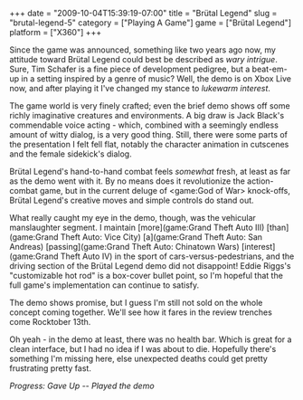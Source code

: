 +++
date = "2009-10-04T15:39:19-07:00"
title = "Brütal Legend"
slug = "brutal-legend-5"
category = ["Playing A Game"]
game = ["Brütal Legend"]
platform = ["X360"]
+++

Since the game was announced, something like two years ago now, my attitude toward Brütal Legend could best be described as <i>wary intrigue</i>.  Sure, Tim Schafer is a fine piece of development pedigree, but a beat-em-up in a setting inspired by a genre of music?  Well, the demo is on Xbox Live now, and after playing it I've changed my stance to <i>lukewarm interest</i>.

The game world is very finely crafted; even the brief demo shows off some richly imaginative creatures and environments.  A big draw is Jack Black's commendable voice acting - which, combined with a seemingly endless amount of witty dialog, is a very good thing.  Still, there were some parts of the presentation I felt fell flat, notably the character animation in cutscenes and the female sidekick's dialog.

Brütal Legend's hand-to-hand combat feels <i>somewhat</i> fresh, at least as far as the demo went with it.  By no means does it revolutionize the action-combat game, but in the current deluge of <game:God of War> knock-offs, Brütal Legend's creative moves and simple controls do stand out.

What really caught my eye in the demo, though, was the vehicular manslaughter segment.  I maintain [more](game:Grand Theft Auto III) [than](game:Grand Theft Auto: Vice City) [a](game:Grand Theft Auto: San Andreas) [passing](game:Grand Theft Auto: Chinatown Wars) [interest](game:Grand Theft Auto IV) in the sport of cars-versus-pedestrians, and the driving section of the Brütal Legend demo did not disappoint!  Eddie Riggs's "customizable hot rod" is a box-cover bullet point, so I'm hopeful that the full game's implementation can continue to satisfy.

The demo shows promise, but I guess I'm still not sold on the whole concept coming together.  We'll see how it fares in the review trenches come Rocktober 13th.

Oh yeah - in the demo at least, there was no health bar.  Which is great for a clean interface, but I had no idea if I was about to die.  Hopefully there's something I'm missing here, else unexpected deaths could get pretty frustrating pretty fast.

<i>Progress: Gave Up -- Played the demo</i>
